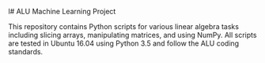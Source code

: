 l# ALU Machine Learning Project

This repository contains Python scripts for various linear algebra tasks including slicing arrays, manipulating matrices, and using NumPy. All scripts are tested in Ubuntu 16.04 using Python 3.5 and follow the ALU coding standards.
